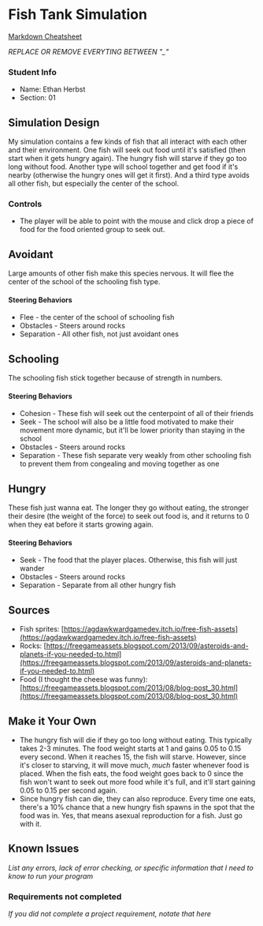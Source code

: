 # Fish Tank Simulation

[Markdown Cheatsheet](https://github.com/adam-p/markdown-here/wiki/Markdown-Here-Cheatsheet)

_REPLACE OR REMOVE EVERYTING BETWEEN "\_"_

### Student Info

-   Name: Ethan Herbst
-   Section: 01

## Simulation Design

My simulation contains a few kinds of fish that all interact with each other and their environment. One fish will seek out food until it's satisfied (then start when it gets hungry again). The hungry fish will starve if they go too long without food. Another type will school together and get food if it's nearby (otherwise the hungry ones will get it first). And a third type avoids all other fish, but especially the center of the school. 

### Controls

- The player will be able to point with the mouse and click drop a piece of food for the food oriented group to seek out.

## Avoidant

Large amounts of other fish make this species nervous. It will flee the center of the school of the schooling fish type.

#### Steering Behaviors

- Flee - the center of the school of schooling fish
- Obstacles - Steers around rocks
- Separation - All other fish, not just avoidant ones

## Schooling

The schooling fish stick together because of strength in numbers.

#### Steering Behaviors

- Cohesion - These fish will seek out the centerpoint of all of their friends
- Seek - The school will also be a little food motivated to make their movement more dynamic, but it'll be lower priority than staying in the school
- Obstacles - Steers around rocks
- Separation - These fish separate very weakly from other schooling fish to prevent them from congealing and moving together as one

## Hungry

These fish just wanna eat. The longer they go without eating, the stronger their desire (the weight of the force) to seek out food is, and it returns to 0 when they eat before it starts growing again.

#### Steering Behaviors

- Seek - The food that the player places. Otherwise, this fish will just wander
- Obstacles - Steers around rocks
- Separation - Separate from all other hungry fish

## Sources

- Fish sprites: [https://agdawkwardgamedev.itch.io/free-fish-assets](https://agdawkwardgamedev.itch.io/free-fish-assets)
- Rocks: [https://freegameassets.blogspot.com/2013/09/asteroids-and-planets-if-you-needed-to.html](https://freegameassets.blogspot.com/2013/09/asteroids-and-planets-if-you-needed-to.html)
- Food (I thought the cheese was funny): [https://freegameassets.blogspot.com/2013/08/blog-post_30.html](https://freegameassets.blogspot.com/2013/08/blog-post_30.html)

## Make it Your Own

- The hungry fish will die if they go too long without eating. This typically takes 2-3 minutes. The food weight starts at 1 and gains 0.05 to 0.15 every second. When it reaches 15, the fish will starve. However, since it's closer to starving, it will move much, *much* faster whenever food is placed. When the fish eats, the food weight goes back to 0 since the fish won't want to seek out more food while it's full, and it'll start gaining 0.05 to 0.15 per second again.
- Since hungry fish can die, they can also reproduce. Every time one eats, there's a 10% chance that a new hungry fish spawns in the spot that the food was in. Yes, that means asexual reproduction for a fish. Just go with it.

## Known Issues

_List any errors, lack of error checking, or specific information that I need to know to run your program_

### Requirements not completed

_If you did not complete a project requirement, notate that here_

